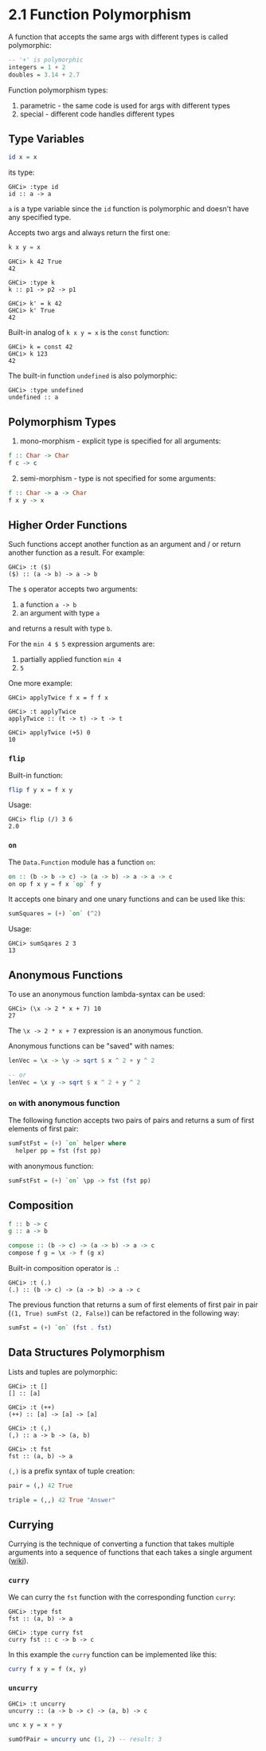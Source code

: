 # 2.1 Function Polymorphism

A function that accepts the same args with different types is called polymorphic:

```haskell
-- '+' is polymorphic
integers = 1 + 2
doubles = 3.14 + 2.7
```

Function polymorphism types:

1. parametric - the same code is used for args with different types
2. special - different code handles different types

## Type Variables

```haskell
id x = x
```

its type:

```
GHCi> :type id
id :: a -> a
```

`a` is a type variable since the `id` function is polymorphic and doesn't have
any specified type.

Accepts two args and always return the first one: 
```haskell
k x y = x
```

```
GHCi> k 42 True
42

GHCi> :type k
k :: p1 -> p2 -> p1

GHCi> k' = k 42
GHCi> k' True
42
```

Built-in analog of `k x y = x` is the `const` function:

```
GHCi> k = const 42
GHCi> k 123
42
```

The built-in function `undefined` is also polymorphic:

```
GHCi> :type undefined
undefined :: a 
```

## Polymorphism Types

1. mono-morphism - explicit type is specified for all arguments:

```haskell
f :: Char -> Char
f c -> c
```

2. semi-morphism - type is not specified for some arguments:

```haskell
f :: Char -> a -> Char
f x y -> x
```

## Higher Order Functions

Such functions accept another function as an argument and / or return another
function as a result. For example:

```
GHCi> :t ($)
($) :: (a -> b) -> a -> b
```

The `$` operator accepts two arguments:

1. a function `a -> b`
2. an argument with type `a`

and returns a result with type `b`.

For the `min 4 $ 5` expression arguments are:

1. partially applied function `min 4`
2. `5`

One more example:

```
GHCi> applyTwice f x = f f x

GHCi> :t applyTwice
applyTwice :: (t -> t) -> t -> t

GHCi> applyTwice (+5) 0
10
```

### `flip`

Built-in function:

```haskell
flip f y x = f x y
```

Usage:

```
GHCi> flip (/) 3 6
2.0
```

### `on`

The `Data.Function` module has a function `on`:

```haskell
on :: (b -> b -> c) -> (a -> b) -> a -> a -> c
on op f x y = f x `op` f y
```

It accepts one binary and one unary functions and can be used like this:

```haskell
sumSquares = (+) `on` (^2)
```

Usage:

```
GHCi> sumSqares 2 3
13
```

## Anonymous Functions

To use an anonymous function lambda-syntax can be used:

```
GHCi> (\x -> 2 * x + 7) 10
27
```

The `\x -> 2 * x + 7` expression is an anonymous function.

Anonymous functions can be "saved" with names:

```haskell
lenVec = \x -> \y -> sqrt $ x ^ 2 + y ^ 2

-- or
lenVec = \x y -> sqrt $ x ^ 2 + y ^ 2
```

### `on` with anonymous function

The following function accepts two pairs of pairs and returns a sum of first
elements of first pair:

```haskell
sumFstFst = (+) `on` helper where
  helper pp = fst (fst pp)
```

with anonymous function:

```haskell
sumFstFst = (+) `on` \pp -> fst (fst pp)
```

## Composition

```haskell
f :: b -> c
g :: a -> b

compose :: (b -> c) -> (a -> b) -> a -> c 
compose f g = \x -> f (g x)
```

Built-in composition operator is `.`:

```
GHCi> :t (.)
(.) :: (b -> c) -> (a -> b) -> a -> c
```

The previous function that returns a sum of first elements of first pair in pair
(`(1, True) sumFst (2, False)`) can be refactored in the following way:

```haskell
sumFst = (+) `on` (fst . fst)
```

## Data Structures Polymorphism

Lists and tuples are polymorphic:

```
GHCi> :t []
[] :: [a]

GHCi> :t (++)
(++) :: [a] -> [a] -> [a]

GHCi> :t (,)
(,) :: a -> b -> (a, b)

GHCi> :t fst
fst :: (a, b) -> a
```

`(,)` is a prefix syntax of tuple creation:

```haskell
pair = (,) 42 True

triple = (,,) 42 True "Answer"
```

## Currying

Currying is the technique of converting a function that takes multiple arguments
into a sequence of functions that each takes a single argument ([wiki](https://en.wikipedia.org/wiki/Currying)).

### `curry`

We can curry the `fst` function with the corresponding function `curry`:

```
GHCi> :type fst
fst :: (a, b) -> a

GHCi> :type curry fst
curry fst :: c -> b -> c 
```

In this example the `curry` function can be implemented like this:

```haskell
curry f x y = f (x, y)
```

### `uncurry`

```
GHCi> :t uncurry
uncurry :: (a -> b -> c) -> (a, b) -> c
```

```haskell
unc x y = x + y

sumOfPair = uncurry unc (1, 2) -- result: 3
```